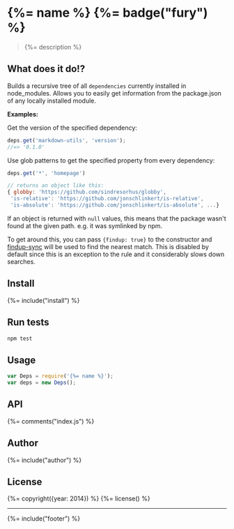 # {%= name %} {%= badge("fury") %}

> {%= description %}

## What does it do!?

Builds a recursive tree of all `dependencies` currently installed in node_modules. Allows you to easily get information from the package.json of any locally installed module.

**Examples:**

Get the version of the specified dependency:

```js
deps.get('markdown-utils', 'version');
//=> '0.1.0'
```

Use glob patterns to get the specified property from every dependency:

```js
deps.get('*', 'homepage')

// returns an object like this:
{ globby: 'https://github.com/sindresorhus/globby',
 'is-relative': 'https://github.com/jonschlinkert/is-relative',
 'is-absolute': 'https://github.com/jonschlinkert/is-absolute', ...}
```

If an object is returned with `null` values, this means that the package wasn't found at the given path. e.g. it was symlinked by npm.

To get around this, you can pass `{findup: true}` to the constructor and [findup-sync] will be used to find the nearest match. This is
disabled by default since this is an exception to the rule and it considerably slows down searches.

## Install
{%= include("install") %}

## Run tests

```bash
npm test
```

## Usage

```js
var Deps = require('{%= name %}');
var deps = new Deps();
```

## API
{%= comments("index.js") %}

## Author
{%= include("author") %}

## License
{%= copyright({year: 2014}) %}
{%= license() %}

***

{%= include("footer") %}

[findup-sync]: https://github.com/cowboy/node-findup-sync